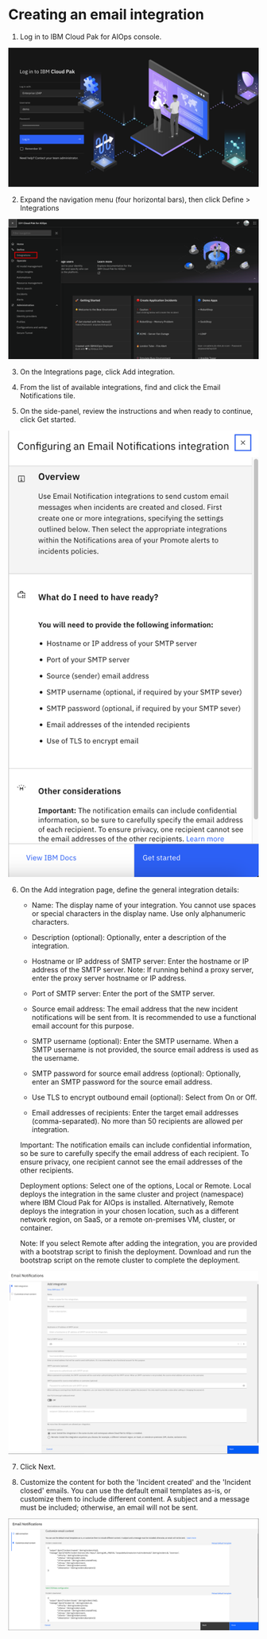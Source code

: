 # Creating an email integration

1. Log in to IBM Cloud Pak for AIOps console.

![email1](images/login.png)

2. Expand the navigation menu (four horizontal bars), then click Define > Integrations

![email2](images/home.png)

3. On the Integrations page, click Add integration.

4. From the list of available integrations, find and click the Email Notifications tile.

5. On the side-panel, review the instructions and when ready to continue, click Get started.

![email5](images/addreview.png)

6. On the Add integration page, define the general integration details:

    - Name: The display name of your integration. You cannot use spaces or special characters in the display name. Use only alphanumeric characters.

    - Description (optional): Optionally, enter a description of the integration.

    - Hostname or IP address of SMTP server: Enter the hostname or IP address of the SMTP server. Note: If running behind a proxy server, enter the proxy server hostname or IP address.

    - Port of SMTP server: Enter the port of the SMTP server.

    - Source email address: The email address that the new incident notifications will be sent from. It is recommended to use a functional email account for this purpose.

    - SMTP username (optional): Enter the SMTP username. When a SMTP username is not provided, the source email address is used as the username.

    - SMTP password for source email address (optional): Optionally, enter an SMTP password for the source email address.

    - Use TLS to encrypt outbound email (optional): Select from On or Off.

    - Email addresses of recipients: Enter the target email addresses (comma-separated). No more than 50 recipients are allowed per integration.

    Important: The notification emails can include confidential information, so be sure to carefully specify the email address of each recipient. To ensure privacy, one recipient cannot see the email addresses of the other recipients.

    Deployment options: Select one of the options, Local or Remote. Local deploys the integration in the same cluster and project (namespace) where IBM Cloud Pak for AIOps is installed. Alternatively, Remote deploys the integration in your chosen location, such as a different network region, on SaaS, or a remote on-premises VM, cluster, or container.

    Note: If you select Remote after adding the integration, you are provided with a bootstrap script to finish the deployment. Download and run the bootstrap script on the remote cluster to complete the deployment.

![email6](images/addform.png)

7. Click Next.

8. Customize the content for both the 'Incident created' and the 'Incident closed' emails. You can use the default email templates as-is, or customize them to include different content. A subject and a message must be included; otherwise, an email will not be sent.

![email8](images/email-notif.png)
